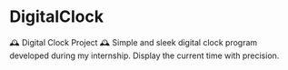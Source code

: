 # DigitalClock
🕰️ Digital Clock Project 🕰️  Simple and sleek digital clock program developed during my internship. Display the current time with precision.
